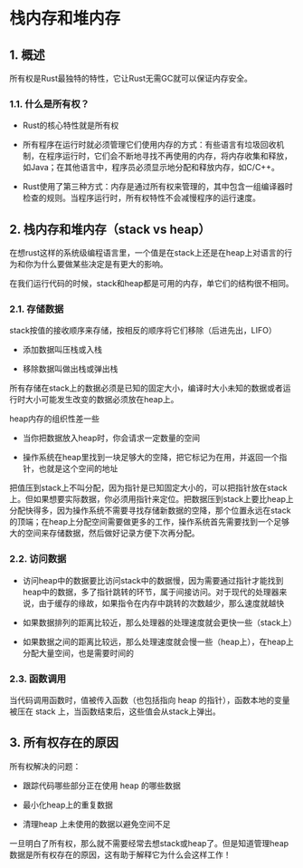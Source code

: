 # 栈内存和堆内存

## 1. 概述

所有权是Rust最独特的特性，它让Rust无需GC就可以保证内存安全。

### 1.1. 什么是所有权？


- Rust的核心特性就是所有权

- 所有程序在运行时就必须管理它们使用内存的方式：有些语言有垃圾回收机制，在程序运行时，它们会不断地寻找不再使用的内存，将内存收集和释放，如Java；在其他语言中，程序员必须显示地分配和释放内存，如C/C++。

- Rust使用了第三种方式：内存是通过所有权来管理的，其中包含一组编译器时检查的规则。当程序运行时，所有权特性不会减慢程序的运行速度。


## 2. 栈内存和堆内存（stack vs heap）

在想rust这样的系统级编程语言里，一个值是在stack上还是在heap上对语言的行为和你为什么要做某些决定是有更大的影响。

在我们运行代码的时候，stack和heap都是可用的内存，单它们的结构很不相同。


### 2.1. 存储数据

stack按值的接收顺序来存储，按相反的顺序将它们移除（后进先出，LIFO）

- 添加数据叫压栈或入栈

- 移除数据叫做出栈或弹出栈

所有存储在stack上的数据必须是已知的固定大小，编译时大小未知的数据或者运行时大小可能发生改变的数据必须放在heap上。


heap内存的组织性差一些

- 当你把数据放入heap时，你会请求一定数量的空间

- 操作系统在heap里找到一块足够大的空降，把它标记为在用，并返回一个指针，也就是这个空间的地址



把值压到stack上不叫分配，因为指针是已知固定大小的，可以把指针放在stack上。但如果想要实际数据，你必须用指针来定位。把数据压到stack上要比heap上分配快得多，因为操作系统不需要寻找存储新数据的空降，那个位置永远在stack的顶端；在heap上分配空间需要做更多的工作，操作系统首先需要找到一个足够大的空间来存储数据，然后做好记录方便下次再分配。

### 2.2. 访问数据

- 访问heap中的数据要比访问stack中的数据慢，因为需要通过指针才能找到heap中的数据，多了指针跳转的环节，属于间接访问。对于现代的处理器来说，由于缓存的缘故，如果指令在内存中跳转的次数越少，那么速度就越快


- 如果数据排列的距离比较近，那么处理器的处理速度就会更快一些（stack上）

- 如果数据之间的距离比较远，那么处理速度就会慢一些（heap上），在heap上分配大量空间，也是需要时间的


### 2.3. 函数调用

当代码调用函数时，值被传入函数（也包括指向 heap 的指针），函数本地的变量被压在 stack 上，当函数结束后，这些值会从stack上弹出。


## 3. 所有权存在的原因

所有权解决的问题：

- 跟踪代码哪些部分正在使用 heap 的哪些数据

- 最小化heap上的重复数据

- 清理heap 上未使用的数据以避免空间不足


一旦明白了所有权，那么就不需要经常去想stack或heap了。但是知道管理heap数据是所有权存在的原因，这有助于解释它为什么会这样工作！











